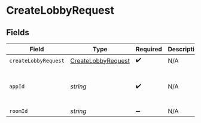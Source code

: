 # CreateLobbyRequest


## Fields

| Field                                                           | Type                                                            | Required                                                        | Description                                                     | Example                                                         |
| --------------------------------------------------------------- | --------------------------------------------------------------- | --------------------------------------------------------------- | --------------------------------------------------------------- | --------------------------------------------------------------- |
| `createLobbyRequest`                                            | [CreateLobbyRequest](../../Models/Shared/CreateLobbyRequest.md) | :heavy_check_mark:                                              | N/A                                                             |                                                                 |
| `appId`                                                         | *string*                                                        | :heavy_check_mark:                                              | N/A                                                             | app-af469a92-5b45-4565-b3c4-b79878de67d2                        |
| `roomId`                                                        | *string*                                                        | :heavy_minus_sign:                                              | N/A                                                             | 2swovpy1fnunu                                                   |